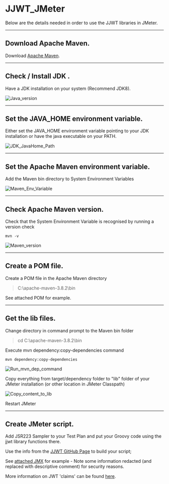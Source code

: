 # JJWT_JMeter

Below are the details needed in order to use the JJWT libraries in JMeter. 

---

## Download Apache Maven.

Download [Apache Maven](https://maven.apache.org/download.cgi).

---

## Check / Install JDK .
Have a JDK installation on your system (Recommend JDK8). 

![Java_version](https://user-images.githubusercontent.com/86320001/149629073-1fb33a7d-9346-4278-aa65-beaeabf3b5b2.PNG)

---

## Set the JAVA_HOME environment variable.
Either set the JAVA_HOME environment variable pointing to your JDK installation or have the java executable on your PATH.

![JDK_JavaHome_Path](https://user-images.githubusercontent.com/86320001/149629058-304f1a00-aa7f-4860-9e69-4e40f51e796f.PNG)

---

## Set the Apache Maven environment variable.
Add the Maven bin directory to System Environment Variables

![Maven_Env_Variable](https://user-images.githubusercontent.com/86320001/149629208-dd38e305-1594-4701-999c-6230ae6b2d64.PNG)

---

## Check Apache Maven version.
Check that the System Environment Variable is recognised by running a version check
```
mvn -v
```

![Maven_version](https://user-images.githubusercontent.com/86320001/149629666-d677800d-afa7-43d3-8c96-dcc76b231eec.PNG)

---

## Create a POM file.
Create a POM file in the Apache Maven directory
> C:\apache-maven-3.8.2\bin

See attached POM for example.

---

## Get the lib files.
Change directory in command prompt to the Maven bin folder
> cd C:\apache-maven-3.8.2\bin

Execute mvn dependency:copy-dependencies command
```
mvn dependency:copy-dependencies
```

![Run_mvn_dep_command](https://user-images.githubusercontent.com/86320001/149629709-276f118e-b4da-4aad-9f96-a7ca8770a456.PNG)

Copy everything from target/dependency folder to "lib" folder of your JMeter installation (or other location in JMeter Classpath)

![Copy_content_to_lib](https://user-images.githubusercontent.com/86320001/149629865-951c5bc7-b769-4e82-ab64-670d602d8606.PNG)

Restart JMeter

---

## Create JMeter script.

Add JSR223 Sampler to your Test Plan and put your Groovy code using the jjwt library functions there.

Use the info from the [JJWT GitHub Page](https://github.com/jwtk/jjwt) to build your script;

See [attached JMX](https://github.com/w4dd325/JJWT_JMeter/blob/main/jjwt_example.jmx) for example - Note some information redacted (and replaced with descriptive comment) for security reasons.

More information on JWT 'claims' can be found [here](https://docs.microsoft.com/en-us/azure/active-directory/develop/id-tokens).
